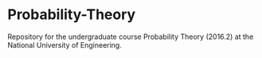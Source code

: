 # Probability-Theory
Repository for the undergraduate course Probability Theory (2016.2) at the National University of Engineering.
